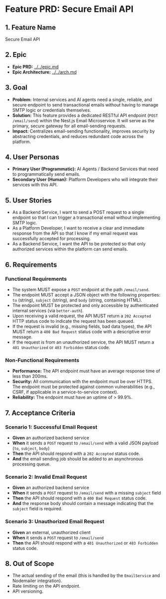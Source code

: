 # Feature PRD: Secure Email API

## 1. Feature Name

Secure Email API

## 2. Epic

- **Epic PRD:** [../../epic.md](./../epic.md)
- **Epic Architecture:** [../../arch.md](./../arch.md)

## 3. Goal

- **Problem:** Internal services and AI agents need a single, reliable, and secure endpoint to send transactional emails without having to manage SMTP logic or credentials themselves.
- **Solution:** This feature provides a dedicated RESTful API endpoint (`POST /email/send`) within the Nest.js Email Microservice. It will serve as the primary, secure gateway for all email-sending requests.
- **Impact:** Centralizes email-sending functionality, improves security by abstracting credentials, and reduces redundant code across the platform.

## 4. User Personas

- **Primary User (Programmatic):** AI Agents / Backend Services that need to programmatically send emails.
- **Secondary User (Human):** Platform Developers who will integrate their services with this API.

## 5. User Stories

- As a Backend Service, I want to send a POST request to a single endpoint so that I can trigger a transactional email without implementing SMTP logic.
- As a Platform Developer, I want to receive a clear and immediate response from the API so that I know if my email request was successfully accepted for processing.
- As a Backend Service, I want the API to be protected so that only authorized services within the platform can send emails.

## 6. Requirements

### Functional Requirements

- The system MUST expose a `POST` endpoint at the path `/email/send`.
- The endpoint MUST accept a JSON object with the following properties: `to` (string), `subject` (string), and `body` (string, containing HTML).
- The endpoint MUST be protected and only accessible by authenticated internal services (via `better-auth`).
- Upon receiving a valid request, the API MUST return a `202 Accepted` HTTP status code to indicate the request has been queued.
- If the request is invalid (e.g., missing fields, bad data types), the API MUST return a `400 Bad Request` status code with a descriptive error message.
- If the request is from an unauthorized service, the API MUST return a `401 Unauthorized` or `403 Forbidden` status code.

### Non-Functional Requirements

- **Performance:** The API endpoint must have an average response time of less than 200ms.
- **Security:** All communication with the endpoint must be over HTTPS. The endpoint must be protected against common vulnerabilities (e.g., CSRF, if applicable in a service-to-service context).
- **Reliability:** The endpoint must have an uptime of > 99.9%.

## 7. Acceptance Criteria

### Scenario 1: Successful Email Request

- **Given** an authorized backend service
- **When** it sends a `POST` request to `/email/send` with a valid JSON payload (`to`, `subject`, `body`)
- **Then** the API should respond with a `202 Accepted` status code.
- **And** the email sending job should be added to an asynchronous processing queue.

### Scenario 2: Invalid Email Request

- **Given** an authorized backend service
- **When** it sends a `POST` request to `/email/send` with a missing `subject` field
- **Then** the API should respond with a `400 Bad Request` status code.
- **And** the response body should contain a message indicating that the `subject` field is required.

### Scenario 3: Unauthorized Email Request

- **Given** an external, unauthorized client
- **When** it sends a `POST` request to `/email/send`
- **Then** the API should respond with a `401 Unauthorized` or `403 Forbidden` status code.

## 8. Out of Scope

- The actual sending of the email (this is handled by the `EmailService` and Nodemailer integration).
- Rate limiting on the API endpoint.
- API versioning.
